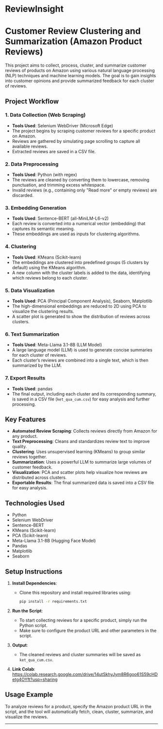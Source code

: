 # ReviewInsight

# **Customer Review Clustering and Summarization (Amazon Product Reviews)**

This project aims to collect, process, cluster, and summarize customer reviews of products on Amazon using various natural language processing (NLP) techniques and machine learning models. The goal is to gain insights into customer opinions and provide summarized feedback for each cluster of reviews.

## **Project Workflow**

### **1. Data Collection (Web Scraping)**
- **Tools Used**: Selenium WebDriver (Microsoft Edge)
- The project begins by scraping customer reviews for a specific product on Amazon.
- Reviews are gathered by simulating page scrolling to capture all available reviews.
- Extracted reviews are saved in a CSV file.

### **2. Data Preprocessing**
- **Tools Used**: Python (with regex)
- The reviews are cleaned by converting them to lowercase, removing punctuation, and trimming excess whitespace.
- Invalid reviews (e.g., containing only "Read more" or empty reviews) are discarded.

### **3. Embedding Generation**
- **Tools Used**: Sentence-BERT (all-MiniLM-L6-v2)
- Each review is converted into a numerical vector (embedding) that captures its semantic meaning.
- These embeddings are used as inputs for clustering algorithms.

### **4. Clustering**
- **Tools Used**: KMeans (Scikit-learn)
- The embeddings are clustered into predefined groups (5 clusters by default) using the KMeans algorithm.
- A new column with the cluster labels is added to the data, identifying which reviews belong to each cluster.

### **5. Data Visualization**
- **Tools Used**: PCA (Principal Component Analysis), Seaborn, Matplotlib
- The high-dimensional embeddings are reduced to 2D using PCA to visualize the clustering results.
- A scatter plot is generated to show the distribution of reviews across clusters.

### **6. Text Summarization**
- **Tools Used**: Meta-Llama 3.1-8B (LLM Model)
- A large language model (LLM) is used to generate concise summaries for each cluster of reviews.
- Each cluster’s reviews are combined into a single text, which is then summarized by the LLM.

### **7. Export Results**
- **Tools Used**: pandas
- The final output, including each cluster and its corresponding summary, is saved in a CSV file (`ket_qua_cum.csv`) for easy analysis and further processing.

## **Key Features**
- **Automated Review Scraping**: Collects reviews directly from Amazon for any product.
- **Text Preprocessing**: Cleans and standardizes review text to improve quality.
- **Clustering**: Uses unsupervised learning (KMeans) to group similar reviews together.
- **Summarization**: Uses a powerful LLM to summarize large volumes of customer feedback.
- **Visualization**: PCA and scatter plots help visualize how reviews are distributed across clusters.
- **Exportable Results**: The final summarized data is saved into a CSV file for easy analysis.

## **Technologies Used**
- Python
- Selenium WebDriver
- Sentence-BERT
- KMeans (Scikit-learn)
- PCA (Scikit-learn)
- Meta-Llama 3.1-8B (Hugging Face Model)
- Pandas
- Matplotlib
- Seaborn

## **Setup Instructions**

1. **Install Dependencies**:
   - Clone this repository and install required libraries using:
     ```bash
     pip install -r requirements.txt
     ```

2. **Run the Script**:
   - To start collecting reviews for a specific product, simply run the Python script.
   - Make sure to configure the product URL and other parameters in the script.

3. **Output**:
   - The cleaned reviews and cluster summaries will be saved as `ket_qua_cum.csv`.

4. **Link Colab**: https://colab.research.google.com/drive/14utSkhyJym8R6goo61S59cHDetg4OYft?usp=sharing

## **Usage Example**
To analyze reviews for a product, specify the Amazon product URL in the script, and the tool will automatically fetch, clean, cluster, summarize, and visualize the reviews.

---
